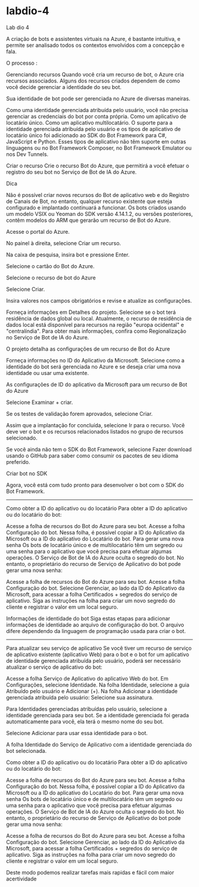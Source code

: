 # labdio-4
Lab dio 4

A criação de bots e assistentes virtuais na Azure, é bastante intuitiva, e permite ser analisado todos os contextos envolvidos com a concepção e fala.

O processo :

Gerenciando recursos
Quando você cria um recurso de bot, o Azure cria recursos associados. Alguns dos recursos criados dependem de como você decide gerenciar a identidade do seu bot.

Sua identidade de bot pode ser gerenciada no Azure de diversas maneiras.

Como uma identidade gerenciada atribuída pelo usuário, você não precisa gerenciar as credenciais do bot por conta própria.
Como um aplicativo de locatário único.
Como um aplicativo multilocatário.
O suporte para a identidade gerenciada atribuída pelo usuário e os tipos de aplicativo de locatário único foi adicionado ao SDK do Bot Framework para C#, JavaScript e Python. Esses tipos de aplicativo não têm suporte em outras linguagens ou no Bot Framework Composer, no Bot Framework Emulator ou nos Dev Tunnels.

Criar o recurso
Crie o recurso Bot do Azure, que permitirá a você efetuar o registro do seu bot no Serviço de Bot de IA do Azure.

 Dica

Não é possível criar novos recursos do Bot de aplicativo web e do Registro de Canais de Bot, no entanto, qualquer recurso existente que esteja configurado e implantado continuará a funcionar. Os bots criados usando um modelo VSIX ou Yeoman do SDK versão 4.14.1.2, ou versões posteriores, contêm modelos do ARM que gerarão um recurso de Bot do Azure.

Acesse o portal do Azure.

No painel à direita, selecione Criar um recurso.

Na caixa de pesquisa, insira bot e pressione Enter.

Selecione o cartão do Bot do Azure.

Selecione o recurso de bot do Azure

Selecione Criar.

Insira valores nos campos obrigatórios e revise e atualize as configurações.

Forneça informações em Detalhes do projeto. Selecione se o bot terá residência de dados global ou local. Atualmente, o recurso de residência de dados local está disponível para recursos na região "europa ocidental" e "centralíndia". Para obter mais informações, confira como Regionalização no Serviço de Bot de IA do Azure.

O projeto detalha as configurações de um recurso de Bot do Azure

Forneça informações no ID do Aplicativo da Microsoft. Selecione como a identidade do bot será gerenciada no Azure e se deseja criar uma nova identidade ou usar uma existente.

As configurações de ID do aplicativo da Microsoft para um recurso de Bot do Azure

Selecione Examinar + criar.

Se os testes de validação forem aprovados, selecione Criar.

Assim que a implantação for concluída, selecione Ir para o recurso. Você deve ver o bot e os recursos relacionados listados no grupo de recursos selecionado.

Se você ainda não tem o SDK do Bot Framework, selecione Fazer download usando o GitHub para saber como consumir os pacotes de seu idioma preferido.

Criar bot no SDK

Agora, você está com tudo pronto para desenvolver o bot com o SDK do Bot Framework.

-----

Como obter a ID do aplicativo ou do locatário
Para obter a ID do aplicativo ou do locatário do bot:

Acesse a folha de recursos do Bot do Azure para seu bot.
Acesse a folha Configuração do bot. Nessa folha, é possível copiar a ID do Aplicativo da Microsoft ou a ID do aplicativo do Locatário do bot.
Para gerar uma nova senha
Os bots de locatário único e de multilocatário têm um segredo ou uma senha para o aplicativo que você precisa para efetuar algumas operações. O Serviço de Bot de IA do Azure oculta o segredo do bot. No entanto, o proprietário do recurso de Serviço de Aplicativo do bot pode gerar uma nova senha:

Acesse a folha de recursos do Bot do Azure para seu bot.
Acesse a folha Configuração do bot.
Selecione Gerenciar, ao lado da ID do Aplicativo da Microsoft, para acessar a folha Certificados + segredos do serviço de aplicativo.
Siga as instruções na folha para criar um novo segredo do cliente e registrar o valor em um local seguro.


Informações de identidade do bot
Siga estas etapas para adicionar informações de identidade ao arquivo de configuração do bot. O arquivo difere dependendo da linguagem de programação usada para criar o bot.

----

Para atualizar seu serviço de aplicativo
Se você tiver um recurso de serviço de aplicativo existente (aplicativo Web) para o bot e o bot for um aplicativo de identidade gerenciada atribuída pelo usuário, poderá ser necessário atualizar o serviço de aplicativo do bot:

Acesse a folha Serviço de Aplicativo do aplicativo Web do bot.
Em Configurações, selecione Identidade.
Na folha Identidade, selecione a guia Atribuído pelo usuário e Adicionar (+).
Na folha Adicionar a identidade gerenciada atribuída pelo usuário:
Selecione sua assinatura.

Para Identidades gerenciadas atribuídas pelo usuário, selecione a identidade gerenciada para seu bot. Se a identidade gerenciada foi gerada automaticamente para você, ela terá o mesmo nome do seu bot.

Selecione Adicionar para usar essa identidade para o bot.

A folha Identidade do Serviço de Aplicativo com a identidade gerenciada do bot selecionada.

Como obter a ID do aplicativo ou do locatário
Para obter a ID do aplicativo ou do locatário do bot:

Acesse a folha de recursos do Bot do Azure para seu bot.
Acesse a folha Configuração do bot. Nessa folha, é possível copiar a ID do Aplicativo da Microsoft ou a ID do aplicativo do Locatário do bot.
Para gerar uma nova senha
Os bots de locatário único e de multilocatário têm um segredo ou uma senha para o aplicativo que você precisa para efetuar algumas operações. O Serviço de Bot de IA do Azure oculta o segredo do bot. No entanto, o proprietário do recurso de Serviço de Aplicativo do bot pode gerar uma nova senha:

Acesse a folha de recursos do Bot do Azure para seu bot.
Acesse a folha Configuração do bot.
Selecione Gerenciar, ao lado da ID do Aplicativo da Microsoft, para acessar a folha Certificados + segredos do serviço de aplicativo.
Siga as instruções na folha para criar um novo segredo do cliente e registrar o valor em um local seguro.

Deste modo podemos realizar tarefas mais rapidas e fácil com maior acertividade 
